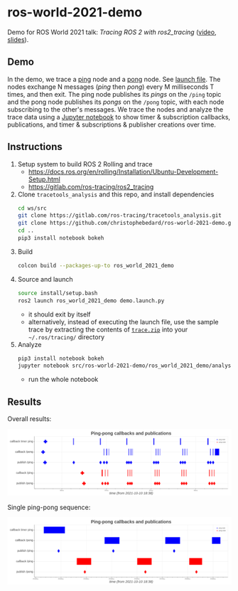 # ros-world-2021-demo

Demo for ROS World 2021 talk: *Tracing ROS 2 with ros2_tracing* ([video](https://vimeo.com/652633418), [slides](https://gitlab.com/ros-tracing/ros2_tracing/-/raw/master/doc/2021-10-20_ROS_World_2021_-_Tracing_ROS_2_with_ros2_tracing.pdf)).

## Demo

In the demo, we trace a [ping](./ros_world_2021_demo/src/ping.cpp) node and a [pong](./ros_world_2021_demo/src/pong.cpp) node.
See [launch file](./ros_world_2021_demo/launch/demo.launch.py).
The nodes exchange N messages (*ping* then *pong*) every M milliseconds T times, and then exit.
The ping node publishes its *pings* on the `/ping` topic and the pong node publishes its *pongs* on the `/pong` topic, with each node subscribing to the other's messages.
We trace the nodes and analyze the trace data using a [Jupyter notebook](./ros_world_2021_demo/analysis/demo.ipynb) to show timer & subscription callbacks, publications, and timer & subscriptions & publisher creations over time.

## Instructions

1. Setup system to build ROS 2 Rolling and trace
    * https://docs.ros.org/en/rolling/Installation/Ubuntu-Development-Setup.html
    * https://gitlab.com/ros-tracing/ros2_tracing
1. Clone `tracetools_analysis` and this repo, and install dependencies
    ```sh
    cd ws/src
    git clone https://gitlab.com/ros-tracing/tracetools_analysis.git
    git clone https://github.com/christophebedard/ros-world-2021-demo.git
    cd ..
    pip3 install notebook bokeh
    ```
1. Build
    ```sh
    colcon build --packages-up-to ros_world_2021_demo
    ```
1. Source and launch
    ```sh
    source install/setup.bash
    ros2 launch ros_world_2021_demo demo.launch.py
    ```
    * it should exit by itself
    * alternatively, instead of executing the launch file, use the sample trace by extracting the contents of [`trace.zip`](./trace.zip) into your `~/.ros/tracing/` directory
1. Analyze
    ```sh
    pip3 install notebook bokeh
    jupyter notebook src/ros-world-2021-demo/ros_world_2021_demo/analysis/demo.ipynb
    ```
    * run the whole notebook

## Results

Overall results:

<p align="center">
   <a href="./plot_overall.png"><img src="./plot_overall.png"></a>
</p>

Single ping-pong sequence:

<p align="center">
   <a href="./plot_single_sequence.png"><img src="./plot_single_sequence.png"></a>
</p>

